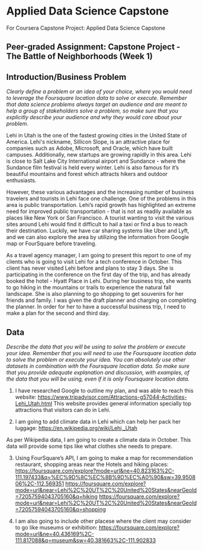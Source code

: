 # Applied Data Science Capstone
For Coursera Capstone Project: Applied Data Science Capstone

## Peer-graded Assignment: Capstone Project - The Battle of Neighborhoods (Week 1)

## Introduction/Business Problem
*Clearly define a problem or an idea of your choice, where you would need to leverage the Foursquare location data to solve or execute. Remember that data science problems always target an audience and are meant to help a group of stakeholders solve a problem, so make sure that you explicitly describe your audience and why they would care about your problem.* 
 
  Lehi in Utah is the one of the fastest growing cities in the United State of America. Lehi's nickname, Sillicon Slope, is an attractive place for companies such as Adobe, Microsoft, and Oracle, which have built campuses. Additionally, new startups are growing rapidly in this area. Lehi is close to Salt Lake City International airport and Sundance - where the Sundance film festival is held every winter. Lehi is also famous for it’s beautiful mountains and forest which attracts hikers and outdoor enthusiasts.

  However, these various advantages and the increasing number of business travelers and tourists in Lehi face one challenge. One of the problems in this area is public transportation. Lehi’s rapid growth has highlighted an extreme need for improved public transportation - that is not as readily available as places like New York or San Francisco. A tourist wanting to visit the various sites around Lehi would find it difficult to hail a taxi or find a bus to reach their destination. Luckily, we have car sharing systems like Uber and Lyft, and we can also explore the area by utilizing the information from Google map or FourSquare before traveling. 

  As a travel agency manager, I am going to present this report to one of my clients who is going to visit Lehi for a tech conference in October. This client has never visited Lehi before and plans to stay 3 days. She is participating in the conference on the first day of the trip, and has already booked the hotel - Hyatt Place in Lehi. During her business trip, she wants to go hiking in the mountains or trails to experience the natural fall landscape. She is also planning to go shopping to get souvenirs for her friends and family. I was given the draft planner and charging on completing the planner. In order for her to have a successful business trip, I need to make a plan for the second and third day. 
  

## Data
*Describe the data that you will be using to solve the problem or execute your idea. Remember that you will need to use the Foursquare location data to solve the problem or execute your idea. You can absolutely use other datasets in combination with the Foursquare location data. So make sure that you provide adequate explanation and discussion, with examples, of the data that you will be using, even if it is only Foursquare location data.*

1. I have researched Google to outline my plan, and was able to reach this website: 
https://www.tripadvisor.com/Attractions-g57044-Activities-Lehi_Utah.html
This website provides general information specially top attractions that visitors can do in Lehi. 
 
2.  I am going to add climate data in Lehi which can help her pack her luggage:
https://en.wikipedia.org/wiki/Lehi,_Utah

As per Wikipedia data, I am going to create a climate data in October. This data will provide some tips like what clothes she needs to prepare. 


3. Using FourSquare’s API, I am going to make a map for recommendation restaurant, shopping areas near the Hotels and hiking places: 
https://foursquare.com/explore?mode=url&ne=40.823163%2C-111.197433&q=%EC%9D%8C%EC%8B%9D%EC%A0%90&sw=39.950806%2C-112.569351
https://foursquare.com/explore?mode=url&near=Lehi%2C%20UT%2C%20United%20States&nearGeoId=72057594043705160&q=hiking
https://foursquare.com/explore?mode=url&near=Lehi%2C%20UT%2C%20United%20States&nearGeoId=72057594043705160&q=shopping


4. I am also going to include other placese where the client may consider to go like museums or exhibition:
https://foursquare.com/explore?mode=url&ne=40.436169%2C-111.817088&q=museum&sw=40.381663%2C-111.902833
